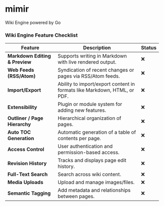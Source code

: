 # mimir
Wiki Engine powered by Go

### Wiki Engine Feature Checklist

| Feature                      | Description                                                                 | Status |
|------------------------------|-----------------------------------------------------------------------------|--------|
| **Markdown Editing & Preview** | Supports writing in Markdown with live rendered output.                    | ❌     |
| **Web Feeds (RSS/Atom)**     | Syndication of recent changes or pages via RSS/Atom feeds.                  | ❌     |
| **Import/Export**            | Ability to import/export content in formats like Markdown, HTML, or PDF.    | ❌     |
| **Extensibility**            | Plugin or module system for adding new features.                            | ❌     |
| **Outliner / Page Hierarchy**| Hierarchical organization of pages.                                         | ❌     |
| **Auto TOC Generation**      | Automatic generation of a table of contents per page.                       | ❌     |
| **Access Control**           | User authentication and permission-based access.                            | ❌     |
| **Revision History**         | Tracks and displays page edit history.                                      | ❌     |
| **Full-Text Search**         | Search across wiki content.                                                 | ❌     |
| **Media Uploads**            | Upload and manage images/files.                                             | ❌     |
| **Semantic Tagging**         | Add metadata and relationships between pages.                               | ❌     |
